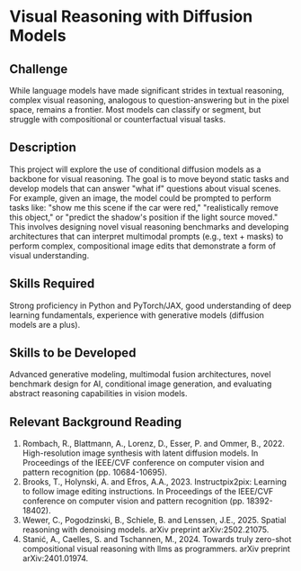 # Visual Reasoning with Diffusion Models

## Challenge

While language models have made significant strides in textual reasoning, complex visual reasoning, analogous to question-answering but in the pixel space, remains a frontier. Most models can classify or segment, but struggle with compositional or counterfactual visual tasks.

## Description

This project will explore the use of conditional diffusion models as a backbone for visual reasoning. The goal is to move beyond static tasks and develop models that can answer "what if" questions about visual scenes. For example, given an image, the model could be prompted to perform tasks like: "show me this scene if the car were red," "realistically remove this object," or "predict the shadow's position if the light source moved." This involves designing novel visual reasoning benchmarks and developing architectures that can interpret multimodal prompts (e.g., text + masks) to perform complex, compositional image edits that demonstrate a form of visual understanding.

## Skills Required 

Strong proficiency in Python and PyTorch/JAX, good understanding of deep learning fundamentals, experience with generative models (diffusion models are a plus).

## Skills to be Developed

Advanced generative modeling, multimodal fusion architectures, novel benchmark design for AI, conditional image generation, and evaluating abstract reasoning capabilities in vision models.

## Relevant Background Reading

1. Rombach, R., Blattmann, A., Lorenz, D., Esser, P. and Ommer, B., 2022. High-resolution image synthesis with latent diffusion models. In Proceedings of the IEEE/CVF conference on computer vision and pattern recognition (pp. 10684-10695).
2. Brooks, T., Holynski, A. and Efros, A.A., 2023. Instructpix2pix: Learning to follow image editing instructions. In Proceedings of the IEEE/CVF conference on computer vision and pattern recognition (pp. 18392-18402).
3.	Wewer, C., Pogodzinski, B., Schiele, B. and Lenssen, J.E., 2025. Spatial reasoning with denoising models. arXiv preprint arXiv:2502.21075.
4.	Stanić, A., Caelles, S. and Tschannen, M., 2024. Towards truly zero-shot compositional visual reasoning with llms as programmers. arXiv preprint arXiv:2401.01974.
